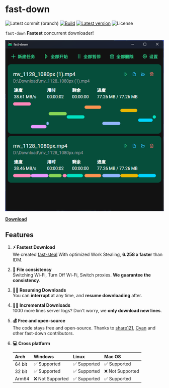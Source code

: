 # fast-down

![Latest commit (branch)](https://img.shields.io/github/last-commit/fast-down/gui/main)
[![Build](https://github.com/fast-down/gui/workflows/publish/badge.svg)](https://github.com/fast-down/gui/actions)
[![Latest version](https://img.shields.io/crates/v/fast-down-gui.svg)](https://crates.io/crates/fast-down-gui)
![License](https://img.shields.io/crates/l/fast-down-gui.svg)

`fast-down` **Fastest** concurrent downloader!

![Gui Interface](/docs/gui.png)

**[Download](https://github.com/fast-down/gui/releases)**

## Features

1. **⚡️ Fastest Download** \
   We created [fast-steal](https://github.com/fast-down/fast-steal) With optimized Work Stealing, **6.258 x faster** than IDM.
2. **🔄 File consistency** \
   Switching Wi-Fi, Turn Off Wi-Fi, Switch proxies. **We guarantee the consistency**.
3. **⛓️‍💥 Resuming Downloads** \
   You can **interrupt** at any time, and **resume downloading** after.
4. **⛓️‍💥 Incremental Downloads** \
   1000 more lines server logs? Don't worry, we **only download new lines**.
5. **💰 Free and open-source** \
   The code stays free and open-source. Thanks to [share121](https://github.com/share121), [Cyan](https://github.com/CyanChanges) and other fast-down contributors.
6. **💻 Cross platform**

   | Arch   | Windows         | Linux       | Mac OS          |
   | ------ | --------------- | ----------- | --------------- |
   | 64 bit | ✅ Supported     | ✅ Supported | ✅ Supported     |
   | 32 bit | ✅ Supported     | ✅ Supported | ❌ Not Supported |
   | Arm64  | ❌ Not Supported | ✅ Supported | ✅ Supported     |
